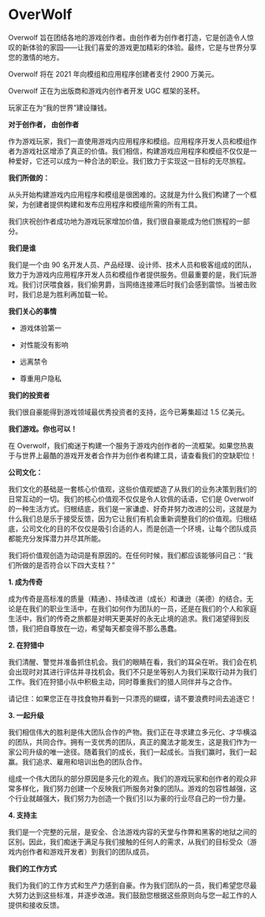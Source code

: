 # OverWolf


Overwolf 旨在团结各地的游戏创作者。由创作者为创作者打造，它是创造令人惊叹的新体验的家园——让我们喜爱的游戏更加精彩的体验。最终，它是与世界分享您的激情的地方。

Overwolf 将在 2021 年向模组和应用程序创建者支付 2900 万美元。

Overwolf 正在为出版商和游戏内创作者开发 UGC 框架的圣杯。

玩家正在为“我的世界”建设赚钱。

**对于创作者， 由创作者**

作为游戏玩家，我们一直使用游戏内应用程序和模组。应用程序开发人员和模组作者为游戏社区增添了真正的价值。我们相信，构建游戏应用程序和模组不仅仅是一种爱好，它还可以成为一种合法的职业。我们致力于实现这一目标的无尽旅程。

**我们所做的：**

从头开始构建游戏内应用程序和模组是很困难的。这就是为什么我们构建了一个框架，为创建者提供构建和发布应用程序和模组所需的所有工具。

我们庆祝创作者成功地为游戏玩家增加价值，我们很自豪能成为他们旅程的一部分。

**我们是谁**

我们是一个由 90 名开发人员、产品经理、设计师、技术人员和极客组成的团队，致力于为游戏内应用程序开发人员和模组作者提供服务。但最重要的是，我们玩游戏。我们讨厌喂食器，我们偷男爵，当网络连接滞后时我们会感到震惊。当被击败时，我们总是为胜利再加载一轮。

**我们关心的事情**

- 游戏体验第一

- 对性能没有影响

- 远离禁令

- 尊重用户隐私

**我们的投资者**

我们很自豪能得到游戏领域最优秀投资者的支持，迄今已筹集超过 1.5 亿美元。

**我们游戏。你也可以！**

在 Overwolf，我们痴迷于构建一个服务于游戏内创作者的一流框架。如果您热衷于与世界上最酷的游戏开发者合作并为创作者构建工具，请查看我们的空缺职位！

**公司文化：**

我们文化的基础是一套核心价值观，这些价值观塑造了从我们的业务决策到我们的日常互动的一切。我们的核心价值观不仅仅是令人钦佩的话语，它们是 Overwolf 的一种生活方式。归根结底，我们是一家谦虚、好奇并努力改进的公司，这就是为什么我们总是乐于接受反馈，因为它让我们有机会重新调整我们的价值观。归根结底，公司文化的目的不仅仅是吸引合适的人，而是创造一个环境，让每个团队成员都能充分发挥潜力并尽其所能。

我们将价值观创造为动词是有原因的。在任何时候，我们都应该能够问自己：“我们所做的是否符合以下四大支柱？”

**1. 成为传奇**

成为传奇是高标准的质量（精通）、持续改进（成长）和谦逊（美德）的结合。无论是在我们的职业生活中，在我们如何作为团队的一员，还是在我们的个人和家庭生活中，我们的传奇之旅都是对明天更美好的永无止境的追求。我们渴望得到反馈，我们把自尊放在一边，希望每天都变得不那么愚蠢。

**2. 在狩猎中**

我们清醒、警觉并准备抓住机会。我们的眼睛在看，我们的耳朵在听。我们会在机会出现时对其进行评估并寻找机会。我们不只是坐等别人为我们采取行动并为我们工作。我们在狩猎小队中积极主动，同时尊重我们的猎人同伴并与之合作。

请记住：如果您正在寻找食物并看到一只漂亮的蝴蝶，请不要浪费时间去追逐它！

**3. 一起升级**

我们相信伟大的胜利是伟大团队合作的产物。我们正在寻求建立多元化、才华横溢的团队，共同合作。拥有一支优秀的团队，真正的魔法才能发生，这是我们作为一家公司升级的唯一途径。随着我们的成长，我们一起成长。当我们赢时，我们一起赢。我们追求、雇用和培训出色的团队合作。

组成一个伟大团队的部分原因是多元化的观点。我们的游戏玩家和创作者的观众非常多样化，我们努力创建一个反映我们所服务对象的团队。游戏的包容性越强，这个行业就越强大，我们努力为创造一个我们引以为豪的行业尽自己的一份力量。

**4. 支持主**

我们是一个完整的元层，是安全、合法游戏内容的天堂与作弊和黑客的地狱之间的区别。因此，我们痴迷于满足与我们接触的任何人的需求，从我们的目标受众（游戏内创作者和游戏开发者）到我们的团队成员。

**我们的工作方式**

我们为我们的工作方式和生产力感到自豪。作为我们团队的一员，我们希望您尽最大努力达到这些标准，并逐步改进。我们鼓励您根据这些原则向与您一起工作的人提供和接收反馈。
